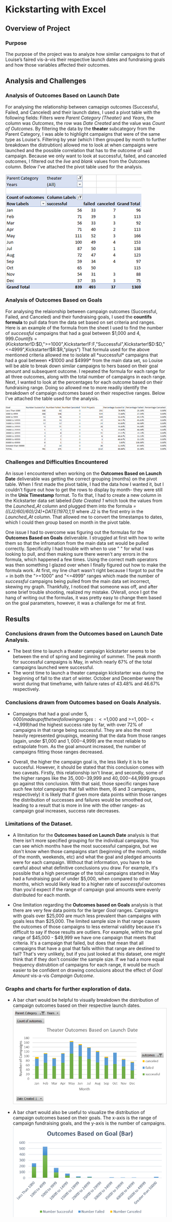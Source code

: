 # Kickstarting with Excel

## Overview of Project

### Purpose
The purpose of the project was to analyze how similar campaigns to that of Louise’s faired vis-à-vis their respective launch dates and fundraising goals and how those variables affected their outcomes.

## Analysis and Challenges

### Analysis of Outcomes Based on Launch Date

For analysing the relationship between camapign outcomes (Successful, Failed, and Canceled) and their launch dates, I used a pivot table with the following fields: Filters were *Parent Category (Theater)* and *Years*, the column was *Outcomes*, the row was *Date Created* and the value was *Count of Outcomes*.  By filtering the data by the **theater** subcategory from the Parent Category, I was able to highlight campaigns that were of the same type as Louise's. Filtering by year (which I then grouped by month to further breakdown the distrubtion) allowed me to look at when campaigns were launched and the possible correlation that has to the outcome of said campaign. Because we only want to look at successful, failed, and canceled outcomes, I filtered out the *live* and *blank* values from the Outcomes column.  Below I've attached the pivot table used for the analysis.

![Alt text](https://github.com/Nickguild1993/Module_1_Challenge/blob/master/Outcomes_Vs_Goals_PIVOTTABLE.png)

### Analysis of Outcomes Based on Goals

For analysing the relaionship between campaign outcomes (Successful, Failed, and Canceled) and their fundraising goals, I used the **countifs formula** to pull data from the data set based on set criteria and ranges.  Here is an example of the formula from the sheet I used to find the number of *successful* campaigns that had a goal between $1,000 and $4,999. Countifs=(Kickstarter!$D:$D,">=1000",Kickstarter!F:F,"Successful",Kickstarter!$D:$D,"<=4999",Kickstarter!$R:$R,"plays")  That formula used for the above mentioned criteria allowed me to isolate all *successful* campaigns that had a goal between *$1000 and $4999* from the main data set, so Louise will be able to break down similar campaigns to hers based on their goal amount and subsequent outcome.  I repeated the formula for each range for all three outcomes, along with the total number of campaigns in each range.  Next, I wanted to look at the percentages for each outcome based on their fundraising range.  Doing so allowed me to more readily identify the breakdown of campaign outcomes based on their respective ranges.  Below I've attached the table used for the analysis.

![Alt Text](https://github.com/Nickguild1993/Module_1_Challenge/blob/master/Table%20of%20Outcomes%20vs%20Goals.png)

### Challenges and Difficulties Encountered
An issue I encountered when working on the **Outcomes Based on Launch Date** deliverable was getting the correct grouping (months) on the pivot table.  When I first made the pivot table, I had the data how I wanted it, but I couldn't figure out how to get the rows to display by month- they were still in the **Unix Timestamp** format. To fix that, I had to create a new column in the Kickstarter data set labeled *Date Created 1* which took the values from the *Launched_At* column and plugged them into the formula *=(((J2/60)/60)/24)+DATE(1970,1,1)* where J2 is the first entry in the *Launched_At* column.  That allowed me to convert the timestamps to dates, which I could then group based on month in the pivot table.

One issue I had to overcome was figuring out the formulas for the **Outcomes Based on Goals** deliverable.  I struggled at first with how to write them so that the infromation from the main data set would be pulled correctly. Specifically I had trouble with when to use " " for what I was looking to pull, and then making sure there weren't any errors in the formula, which happened a few times.  Using the correct math operators was then something I glazed over when I finally figured out how to make the formula work. At first, my line chart wasn't right because I forgot to put the *=* in both the ">=1000" and "<=4999" ranges which made the number of *successful* campaigns being pulled from the main data set incorrect, skewing my graph. Thankfully, I noticed that someone was off, and after some brief trouble shooting, realized my mistake. OVerall, once I got the hang of writing out the formulas, it was pretty easy to change them based on the goal parameters, however, it was a challenge for me at first.

## Results

### Conclusions drawn from the Outcomes based on Launch Date Analysis.

* The best time to launch a theater campaign kickstarter seems to be between the end of spring and beginning of summer. The peak month for successful campaigns is May, in which nearly 67% of the total campaigns launched were successful.
* The worst time to launch a theater campaign kickstarter was during the beginning of fall to the start of winter.  October and December were the worst during that timeframe, with failure rates of 43.48% and 46.67% respectively. 

### Conclusions drawn from Outcomes based on Goals Analysis.

* Campaigns that had a goal under $5,000 (made up of the two following ranges: <=$1,000 and >=$1,000 - <=$4,999)had the highest success rate by far, with over 72% of campaigns in that range being successful.  They are also the most heavily represented groupings, meaning that the data from those ranges (again, under $1,000 and $1,000-$4,999) are the most reliable to extrapolate from.  As the goal amount increased, the number of campaigns fitting those ranges decreased.

* Overall, the higher the campaign goal is, the less likely it is to be succesful.  However, it should be stated that this conclusion comes with two caveats. Firstly, this relationship isn't linear, and secondly, some of the higher ranges like the $35,000-$39,999 and $40,000-$44,9999 groups go against this conclusion. With that said, those specific ranges have such few *total* campaigns that fall within them, (6 and 3 campaigns, respectively) it is likely that if given more data points within those ranges the distribution of successes and failures would be smoothed out, leading to a result that is more in line with the other ranges- as campaign goal increases, success rate decreases.

### Limitations of the Dataset. 

* A litmitation for the **Outcomes based on Launch Date** analysis is that there isn't more specified grouping for the individual campaigns. You can see which months have the most successful campaigns, but we don't know when those campaigns start (beginning of the month, middle of the month, weekends, etc) and what the goal and pledged amounts were for each campaign.  Without that information, you have to be careful about what definitive conclusions you draw.  For example,  it's possible that a high percentage of the total campaigns started in May had a fundraising goal of under $5,000, when compared to other months, which would likely lead to a higher rate of  *successful* outcomes than you'd expect if the range of campaign goal amounts were evenly distributed for each month.  

* One limitation regarding the **Outcomes based on Goals** analysis is that there are very few data points for the larger *Goal* ranges.  Campaigns with goals over $25,000 are much less prevalent than campaigns with goals less than $25,000.  The limited sample size in that range causes the outcomes of those campaigns to less external validity because it's difficult to say if those results are outliers. For example, within the goal range of $45,000 - $49,999 we have one campaign that meets that criteria.  It's a campaign that failed, but does that mean that all campaigns that have a goal that falls within that range are destined to fail? That's very unlikely, but if you just looked at this dataset, one might think that if they don't consider the sample size. If we had a more equal frequency distrubtion of campaigns for each range, it would be much easier to be confident on drawing conclusions about the effect of *Goal Amount* vis-a-vis *Campaign Outcome*.

### Graphs and charts for further exploration of data.

* A bar chart would be helpful to visually breakdown the distribution of campaign outcomes based on their respective launch dates.
![Alt Text](https://github.com/Nickguild1993/Module_1_Challenge/blob/master/Theater_outcomes_Vs_LaunchBAR.png)

* A bar chart would also be useful to visualize the distribution of campaign outcomes based on their goals. The x-axis is the range of campaign fundraising goals, and the y-axis is the number of campaigns.
![alt text](https://github.com/Nickguild1993/Kickstarter-Analysis/blob/master/Outcomes_Vs_Goals_BAR.png)


